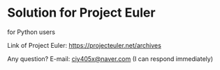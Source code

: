 # Solution for Project Euler
for Python users

Link of Project Euler: https://projecteuler.net/archives

Any question?
E-mail: ciy405x@naver.com (I can respond immediately)
